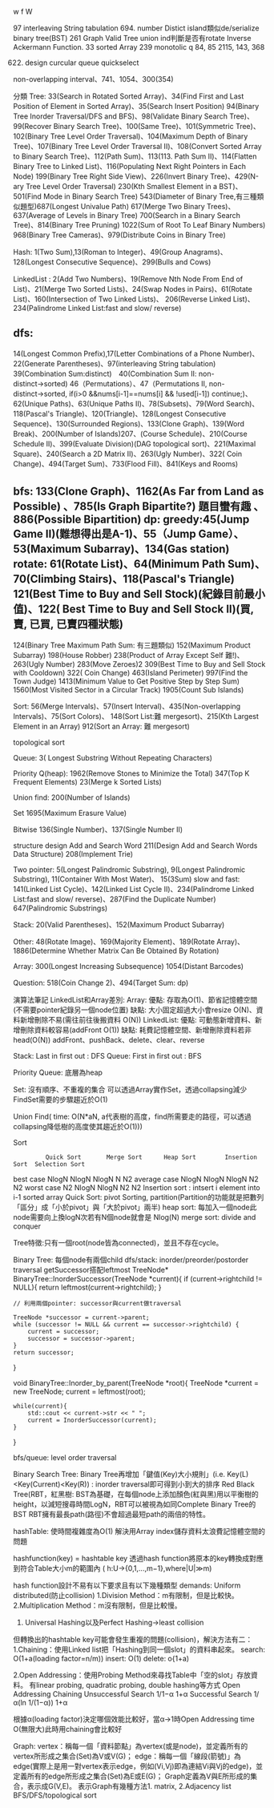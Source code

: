 w f W

97 interleaving String tabulation
694. number Distict island類似de/serialize binary tree(BST)
261 Graph Valid Tree union ind判斷是否有rotate Inverse Ackermann Function.
33 sorted Array
239 monotolic q 84, 85
2115, 143, 368

622. design curcular queue
quickselect

non-overlapping interval、741、1054、300(354)

分類
Tree: 
33(Search in Rotated Sorted Array)、34(Find First and Last Position of Element in Sorted Array)、35(Search Insert Position)
94(Binary Tree Inorder Traversal/DFS and BFS)、98(Validate Binary Search Tree)、 99(Recover Binary Search Tree)、100(Same Tree)、101(Symmetric Tree)、
102(Binary Tree Level Order Traversal)、104(Maximum Depth of Binary Tree)、107(Binary Tree Level Order Traversal II)、108(Convert Sorted Array to Binary Search Tree)、112(Path Sum)、113(113. Path Sum II)、114(Flatten Binary Tree to Linked List)、116(Populating Next Right Pointers in Each Node)
199(Binary Tree Right Side View)、226(Invert Binary Tree)、429(N-ary Tree Level Order Traversal)
230(Kth Smallest Element in a BST)、501(Find Mode in Binary Search Tree)
543(Diameter of Binary Tree,有三種類似題型)687(Longest Univalue Path)
617(Merge Two Binary Trees)、637(Average of Levels in Binary Tree)
700(Search in a Binary Search Tree)、814(Binary Tree Pruning)
1022(Sum of Root To Leaf Binary Numbers)
968(Binary Tree Cameras)、979(Distribute Coins in Binary Tree)

Hash: 
1(Two Sum),13(Roman to Integer)、49(Group Anagrams)、128(Longest Consecutive Sequence)、299(Bulls and Cows)

LinkedList : 
2(Add Two Numbers)、19(Remove Nth Node From End of List)、21(Merge Two Sorted Lists)、24(Swap Nodes in Pairs)、61(Rotate List)、160(Intersection of Two Linked Lists)、 206(Reverse Linked List)、234(Palindrome Linked List:fast and slow/ reverse)

dfs: 
----
14(Longest Common Prefix),17(Letter Combinations of a Phone Number)、22(Generate Parentheses)、97(interleaving String tabulation)
39(Combination Sum:distinct)　40(Combination Sum II: non-distinct→sorted)
46（Permutations）、47（Permutations II, non-distinct→sorted,  if(i>0 &&nums[i-1]==nums[i] && !used[i-1]) continue;)、62(Unique Paths)、63(Unique Paths II)、78(Subsets)、79(Word Search)、118(Pascal's Triangle)、120(Triangle)、128(Longest Consecutive Sequence)、130(Surrounded Regions)、133(Clone Graph)、139(Word Break)、200(Number of Islands)207、(Course Schedule)、210(Course Schedule II)、399(Evaluate Division)(DAG topological sort)、221(Maximal Square)、240(Search a 2D Matrix II)、263(Ugly Number)、322( Coin Change)、494(Target Sum)、733(Flood Fill)、841(Keys and Rooms)

bfs:
133(Clone Graph)、1162(As Far from Land as Possible)
、785(Is Graph Bipartite?) 題目蠻有趣
、886(Possible Bipartition)
dp:
greedy:45(Jump Game II)(難想得出是A-1)、55（Jump Game）、53(Maximum Subarray)、134(Gas station)
rotate: 61(Rotate List)、64(Minimum Path Sum)、 70(Climbing Stairs)、118(Pascal's Triangle)
121(Best Time to Buy and Sell Stock)(紀錄目前最小值)、122( Best Time to Buy and Sell Stock II)(買,賣, 已買, 已賣四種狀態)
----











124(Binary Tree Maximum Path Sum: 有三題類似)
152(Maximum Product Subarray)
198(House Robber)
238(Product of Array Except Self 難!)、263(Ugly Number)
283(Move Zeroes)2
309(Best Time to Buy and Sell Stock with Cooldown)
322( Coin Change)
463(Island Perimeter)
997(Find the Town Judge)
1413(Minimum Value to Get Positive Step by Step Sum)
1560(Most Visited Sector in a Circular Track)
1905(Count Sub Islands)

Sort:
56(Merge Intervals)、57(Insert Interval)、435(Non-overlapping Intervals)、75(Sort Colors)、
148(Sort List:難 mergesort)、215(Kth Largest Element in an Array)
912(Sort an Array: 難 mergesort)

topological sort

Queue: 
3( Longest Substring Without Repeating Characters)


Priority Q(heap):
1962(Remove Stones to Minimize the Total)
347(Top K Frequent Elements)
23(Merge k Sorted Lists)

Union find: 
200(Number of Islands)

Set
1695(Maximum Erasure Value)

Bitwise
136(Single Number)、137(Single Number II)

structure design
Add and Search Word
211(Design Add and Search Words Data Structure)
208(Implement Trie)

Two pointer: 
5(Longest Palindromic Substring), 9(Longest Palindromic Substring), 11(Container With Most Water)、 15(3Sum)
slow and fast: 141(Linked List Cycle)、142(Linked List Cycle II)、234(Palindrome Linked List:fast and slow/ reverse)、287(Find the Duplicate Number)
647(Palindromic Substrings)

Stack: 20(Valid Parentheses)、152(Maximum Product Subarray)

Other: 48(Rotate Image)、169(Majority Element)、189(Rotate Array)、1886(Determine Whether Matrix Can Be Obtained By Rotation)

Array:
300(Longest Increasing Subsequence)
1054(Distant Barcodes)

Question: 518(Coin Change 2)、494(Target Sum: dp)


演算法筆記
LinkedList和Array差別:
Array:
優點: 存取為O(1)、節省記憶體空間(不需要pointer紀錄另一個node位置)
缺點: 大小固定超過大小會resize O(N)、資料新增刪除不易(需往前往後搬資料 O(N))
LinkedList:
優點: 可動態新增資料、新增刪除資料較容易(addFront O(1))
缺點: 耗費記憶體空間、新增刪除資料若非head(O(N))
addFront、pushBack、delete、clear、reverse

Stack:
Last in first out : DFS
Queue:
First in first out : BFS

Priority Queue: 底層為heap

Set: 沒有順序、不重複的集合
可以透過Array實作Set，透過collapsing減少FindSet需要的步驟趨近於O(1)

Union Find( time: O(N*aN, a代表樹的高度，find所需要走的路徑，可以透過collapsing降低樹的高度使其趨近於O(1)))

Sort

             Quick Sort   	  Merge Sort   	  Heap Sort  	   Insertion Sort  Selection Sort  
best case	    NlogN   	    NlogN   	    NlogN   	       N  	              N2
average case   	NlogN  	        NlogN  	        NlogN  	           N2  	              N2
worst case	    N2  	        NlogN  	        NlogN  	           N2  	              N2
Insertion sort : intsert i element into i-1 sorted array
Quick Sort: pivot Sorting, partition(Partition的功能就是把數列「區分」成「小於pivot」與「大於pivot」兩半)
heap sort: 每加入一個node此node需要向上換logN次若有N個node就會是 Nlog(N)
merge sort: divide and conquer

Tree特徵:只有一個root(node皆為connected)，並且不存在cycle。

Binary Tree: 每個node有兩個child
dfs/stack: 
inorder/preorder/postorder traversal
getSuccessor搭配leftmost
TreeNode* BinaryTree::InorderSuccessor(TreeNode *current){
    if (current->rightchild != NULL){
        return leftmost(current->rightchild);
    }

    // 利用兩個pointer: successor與current做traversal 

    TreeNode *successor = current->parent;   
    while (successor != NULL && current == successor->rightchild) {
        current = successor;
        successor = successor->parent;
    }
    return successor;
}

void BinaryTree::Inorder_by_parent(TreeNode *root){
    TreeNode *current = new TreeNode;
    current = leftmost(root);

    while(current){
        std::cout << current->str << " ";
        current = InorderSuccessor(current);
    }
}


bfs/queue: level order traversal

Binary Search Tree: Binary Tree再增加「鍵值(Key)大小規則」(i.e. Key(L)<Key(Current)<Key(R)) : inorder traversal即可得到小到大的排序
Red Black Tree(RBT，紅黑樹: BST為基礎，在每個node上添加顏色(紅與黑)用以平衡樹的height，以減短搜尋時間LogN，RBT可以被視為如同Complete Binary Tree的BST
RBT擁有最長path(路徑)不會超過最短path的兩倍的特性。

hashTable:
使時間複雜度為O(1)
解決用Array index儲存資料太浪費記憶體空間的問題

hashfunction(key) = hashtable key
透過hash function將原本的key轉換成對應到符合Table大小m的範圍內 ( h:U→{0,1,...,m−1},where|U|≫m)

hash function設計不易有以下要求且有以下幾種類型
demands: Uniform distributed(防止collision)
1.Division Method：m有限制，但是比較快。
2.Multiplication Method：m沒有限制，但是比較慢。
1. Universal Hashing以及Perfect Hashing→least collision

但轉換出的hashtable key可能會發生重複的問題(collision)，解決方法有二：
1.Chaining：使用Linked list把「Hashing到同一個slot」的資料串起來。
search: O(1+a(loading factor=n/m))
insert: O(1)
delete: o{1+a)

2.Open Addressing：使用Probing Method來尋找Table中「空的slot」存放資料。
有linear probing, quadratic probing, double hashing等方式
			Open Addressing	    Chaining
Unsuccessful Search   	1/1−α		    1+α
Successful Search	1/α(ln 1/(1−α))     1+α

根據α(loading factor)決定哪個效能比較好，當α->1時Open Addressing time O(無限大)此時用chaining會比較好

Graph:
vertex：稱每一個「資料節點」為vertex(或是node)，並定義所有的vertex所形成之集合(Set)為V或V(G)；
edge：稱每一個「線段(箭號)」為edge(實際上是用一對vertex表示edge，例如(Vi,Vj)即為連結Vi與Vj的edge)，並定義所有的edge所形成之集合(Set)為E或E(G)；
Graph定義為V與E所形成的集合，表示成G(V,E)。
表示Graph有幾種方法1. matrix, 2.Adjacency list
BFS/DFS/topological sort





